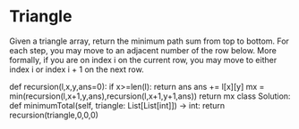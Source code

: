 # Triangle

Given a triangle array, return the minimum path sum from top to bottom.
For each step, you may move to an adjacent number of the row below. More formally, if you are on index i on the current row, you may move to either index i or index i + 1 on the next row.

def recursion(l,x,y,ans=0):
    if x>=len(l):
        return ans
    ans += l[x][y]
    mx = min(recursion(l,x+1,y,ans),recursion(l,x+1,y+1,ans))
    return mx
class Solution:
    def minimumTotal(self, triangle: List[List[int]]) -> int:
        return recursion(triangle,0,0,0)
